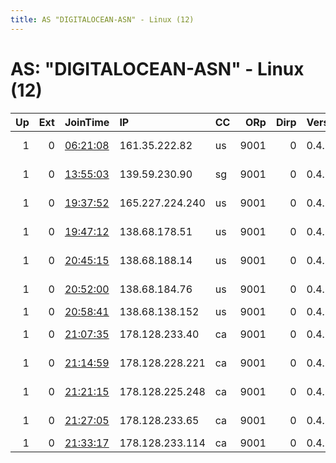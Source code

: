 ```yaml
---
title: AS "DIGITALOCEAN-ASN" - Linux (12)
---
```


# AS: "DIGITALOCEAN-ASN" - Linux (12)

|   Up |   Ext | JoinTime                                                                                              | IP              | CC   |   ORp |   Dirp | Version   | Contact                         | Nickname     |   eFamMembers |
|-----:|------:|:------------------------------------------------------------------------------------------------------|:----------------|:-----|------:|-------:|:----------|:--------------------------------|:-------------|--------------:|
|    1 |     0 | [06:21:08](https://nusenu.github.io/OrNetStats/w/relay/1B64F0AF1F1D84D0153EA7D445249CCB6F1E11DE.html) | 161.35.222.82   | us   |  9001 |      0 | 0.4.7.13  | @ator: 0xe328D2460EFD9F0F       | atornitor111 |             1 |
|    1 |     0 | [13:55:03](https://nusenu.github.io/OrNetStats/w/relay/A456F6D86F812024FCD50E0C3005AE02F3080897.html) | 139.59.230.90   | sg   |  9001 |      0 | 0.4.7.13  | @ator: 0xF41A5f015C90Aa26       | atornitor222 |             1 |
|    1 |     0 | [19:37:52](https://nusenu.github.io/OrNetStats/w/relay/E0611546A9ABC8A3BFF82D4EB035F972F93B6661.html) | 165.227.224.240 | us   |  9001 |      0 | 0.4.7.13  | &lt;martaFina@gmail.com&gt; @at | marta        |             1 |
|    1 |     0 | [19:47:12](https://nusenu.github.io/OrNetStats/w/relay/519262BF20AC9CF2753DED331C145BC6F315C7B5.html) | 138.68.178.51   | us   |  9001 |      0 | 0.4.7.13  | &lt;lorenaa889@gmail.com&gt; @a | lorenaa      |             1 |
|    1 |     0 | [20:45:15](https://nusenu.github.io/OrNetStats/w/relay/2FFD767BABE25856580BE057FD7708F9D2E1C479.html) | 138.68.188.14   | us   |  9001 |      0 | 0.4.7.13  | &lt;majase11@outlook.com&gt; @a | majase       |             1 |
|    1 |     0 | [20:52:00](https://nusenu.github.io/OrNetStats/w/relay/B0D63EE880C6D031F6977FB582253D0AB0FB87E1.html) | 138.68.184.76   | us   |  9001 |      0 | 0.4.7.13  | &lt;brankaymy@outlook.com&gt; @ | brankajmy    |             1 |
|    1 |     0 | [20:58:41](https://nusenu.github.io/OrNetStats/w/relay/43F6A8A19EBA132A6831EC284E4910FAC0D3E8A0.html) | 138.68.138.152  | us   |  9001 |      0 | 0.4.7.13  | &lt;lidiast4@outlook.com&gt; @a | lidiast      |             1 |
|    1 |     0 | [21:07:35](https://nusenu.github.io/OrNetStats/w/relay/472675903E7266492985C8F2331DFE91D5064904.html) | 178.128.233.40  | ca   |  9001 |      0 | 0.4.7.13  | &lt;marate55@outlook.com&gt; @a | marate       |             1 |
|    1 |     0 | [21:14:59](https://nusenu.github.io/OrNetStats/w/relay/312B484FCD2BFADDA2E12F88B0249D30AF92AFAC.html) | 178.128.228.221 | ca   |  9001 |      0 | 0.4.7.13  | &lt;berinos99@outlook.com&gt; @ | berinos      |             1 |
|    1 |     0 | [21:21:15](https://nusenu.github.io/OrNetStats/w/relay/C9B4D5154450ACAB3A81548DE5E383378B0328E4.html) | 178.128.225.248 | ca   |  9001 |      0 | 0.4.7.13  | &lt;maestBULL@outlook.com&gt; @ | maest        |             1 |
|    1 |     0 | [21:27:05](https://nusenu.github.io/OrNetStats/w/relay/8691B128DB758DA9D625648597B30D828C298AD1.html) | 178.128.233.65  | ca   |  9001 |      0 | 0.4.7.13  | &lt;jopaTessy@outlook.com&gt; @ | jopaTessy    |             1 |
|    1 |     0 | [21:33:17](https://nusenu.github.io/OrNetStats/w/relay/F3B98E0782873410FD0F754C479C877CC1D2DCED.html) | 178.128.233.114 | ca   |  9001 |      0 | 0.4.7.13  | &lt;einhell87451@outlook.com    | einhell      |             1 |
